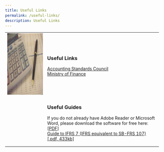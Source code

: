 ```yaml
---
title: Useful Links
permalink: /useful-links/
description: Useful Links
---
```

<table width="100%">
	<tr>
		<td>
			<img src="/images/Images/Default%20Source/Useful%20Links/img-fr.jpg" alt="img-fr" style="width:270px;height:202px;">
		</td>
		<td>
			<h3>Useful Links </h3>
			<p>
			<a href="http://www.asc.gov.sg/">
				Accounting Standards Council
			</a><br>
			<a href="http://www.mof.gov.sg/">
				Ministry of Finance</a>
			</p>
		</td>
	</tr>
	<tr>
		<td></td>
		<td>
			<h3>Useful Guides</h3>
			<p>If you do not already have Adobe Reader or Microsoft Word, please download the software for free here: [<a href="http://www.adobe.com/products/acrobat/readstep2.html">PDF</a>]<br>
				<a href="/files/Docs/Default%20Source/Useful%20Links/ifrs7forcorporates.pdf">Guide to IFRS 7 (IFRS equivalent to SB-FRS 107) [.pdf, 433kb]</a></p>
		</td>
	</tr>
</table>